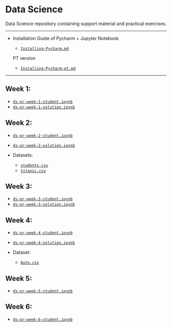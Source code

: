 # Data Science
Data Science repository containing support material and practical exercises.

---
- Installation Guide of Pycharm + Jupyter Notebook
  - [`Installing-Pycharm.md`](https://github.com/tgvp/Data-Science/blob/main/Installing-Pycharm.md)

  PT version
    - [`Installing-Pycharm-pt.md`](https://github.com/tgvp/Data-Science/blob/main/Installing-Pycharm-pt.md)

---
## Week 1:
  - [`ds-pr-week-1-student.ipynb`](https://github.com/tgvp/Data-Science/blob/main/Week_1/ds-pr-week-1-student.ipynb)
  - [`ds-pr-week-1-solution.ipynb`](https://github.com/tgvp/Data-Science/blob/main/Week_1/ds-pr-week-1-solution.ipynb)

## Week 2:
  - [`ds-pr-week-2-student.ipynb`](https://github.com/tgvp/Data-Science/blob/main/Week_2/ds-pr-week-2-student.ipynb)
  - [`ds-pr-week-2-solution.ipynb`](https://github.com/tgvp/Data-Science/blob/main/Week_2/ds-pr-week-2-solution.ipynb)
  
  - Datasets:
    - [`students.csv`](https://github.com/tgvp/Data-Science/blob/main/Week_2/students.csv)
    - [`titanic.csv`](https://github.com/tgvp/Data-Science/blob/main/Week_2/titanic.csv) 

## Week 3:
  - [`ds-pr-week-3-student.ipynb`](https://github.com/tgvp/Data-Science/blob/main/Week_3/ds-pr-week-3-student.ipynb)
  - [`ds-pr-week-3-solution.ipynb`](https://github.com/tgvp/Data-Science/blob/main/Week_3/ds-pr-week-3-solution.ipynb)

## Week 4:
  - [`ds-pr-week-4-student.ipynb`](https://github.com/tgvp/Data-Science/blob/main/Week_4/ds-pr-week-4-student.ipynb)
  - [`ds-pr-week-4-solution.ipynb`](https://github.com/tgvp/Data-Science/blob/main/Week_4/ds-pr-week-4-solution.ipynb)
  
  - Dataset:
    - [`Auto.csv`](https://github.com/tgvp/Data-Science/blob/main/Week_4/Auto.csv)

## Week 5:
  - [`ds-pr-week-5-student.ipynb`](https://github.com/tgvp/Data-Science/blob/main/Week_5/ds-pr-week-5-student.ipynb)

## Week 6:
  - [`ds-pr-week-6-student.ipynb`](https://github.com/tgvp/Data-Science/blob/main/Week_6/ds-pr-week-6-student.ipynb)

 

